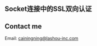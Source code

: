 ## Socket连接中的SSL双向认证 ##



##  Contact me    ##

Email: [cainingning@lashou-inc.com](cainingning@lashou-inc.com)